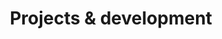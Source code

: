 ---
title: "Projects & development"
description: >-
  This is a desc
titre: Projets
slug: projects-developpements
layout: projets
image: null
i18nlanguage: en
draft: false
---